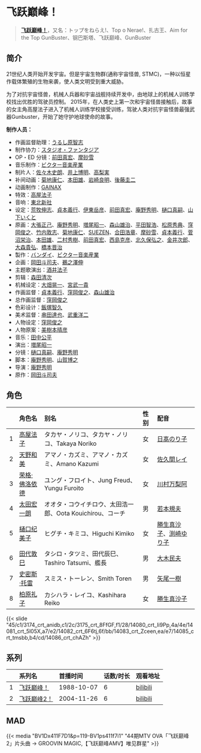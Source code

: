 # 飞跃巅峰！


> <u>**[飞跃巅峰！](https://bgm.tv/subject/769)**</u>，又名：トップをねらえ!、Top o Nerae!、扎古王、Aim for the Top GunBuster、钢巴斯塔、飞跃巅峰、GunBuster

## 简介

21世纪人类开始开发宇宙。但是宇宙生物群(通称宇宙怪兽, STMC)，一种以恒星作载体繁殖的生物来袭，使人类文明受到重大威胁。

为了对抗宇宙怪兽，机械人兵器和宇宙战舰持续开发中，由地球上的机械人训练学校找出优胜的驾驶员控制。
2015年，在人类史上第一次和宇宙怪兽接触后，故事的女主角高屋法子进入了机械人训练学校接受训练，驾驶人类对抗宇宙怪兽最强武器Gunbuster，开始了她守护地球使命的故事。

**制作人员：**
- 作画监督助理：[うるし原智志](https://bgm.tv/person/2104)
- 制作协力：[スタジオ・ファンタジア](https://bgm.tv/person/711)
- OP・ED 分镜：[前田真宏](https://bgm.tv/person/1105)、[摩砂雪](https://bgm.tv/person/254)
- 音乐制作：[ビクター音楽産業](https://bgm.tv/person/567)
- 制片人：[佐々木史朗](https://bgm.tv/person/79)、[井上博明](https://bgm.tv/person/12224)、[高梨実](https://bgm.tv/person/61568)
- 补间动画：[菊地康仁](https://bgm.tv/person/595)、[本田雄](https://bgm.tv/person/1383)、[岩崎良明](https://bgm.tv/person/150)、[後藤圭二](https://bgm.tv/person/305)
- 动画制作：[GAINAX](https://bgm.tv/person/93)
- 特效：[高屋法子](https://bgm.tv/person/33204)
- 音响：[東北新社](https://bgm.tv/person/1285)
- 设定：[荒牧伸志](https://bgm.tv/person/799)、[貞本義行](https://bgm.tv/person/96)、[伊東岳彦](https://bgm.tv/person/521)、[前田真宏](https://bgm.tv/person/1105)、[庵野秀明](https://bgm.tv/person/94)、[樋口真嗣](https://bgm.tv/person/2150)、[山下いくと](https://bgm.tv/person/2753)
- 原画：[大張正己](https://bgm.tv/person/257)、[庵野秀明](https://bgm.tv/person/94)、[増尾昭一](https://bgm.tv/person/2366)、[森山雄治](https://bgm.tv/person/80)、[平田智浩](https://bgm.tv/person/68)、[松原秀典](https://bgm.tv/person/126)、[窪岡俊之](https://bgm.tv/person/566)、[竹内敦志](https://bgm.tv/person/2373)、[菊地康仁](https://bgm.tv/person/595)、[SUEZEN](https://bgm.tv/person/3697)、[合田浩章](https://bgm.tv/person/54)、[摩砂雪](https://bgm.tv/person/254)、[貞本義行](https://bgm.tv/person/96)、[菅沼栄治](https://bgm.tv/person/948)、[本田雄](https://bgm.tv/person/1383)、[二村秀樹](https://bgm.tv/person/1309)、[前田真宏](https://bgm.tv/person/1105)、[西島克彦](https://bgm.tv/person/712)、[北久保弘之](https://bgm.tv/person/814)、[金井次郎](https://bgm.tv/person/11392)、[大森貴弘](https://bgm.tv/person/654)、[橋本晋治](https://bgm.tv/person/11390)
- 製作：[バンダイ](https://bgm.tv/person/18776)、[ビクター音楽産業](https://bgm.tv/person/567)
- 企画：[岡田斗司夫](https://bgm.tv/person/565)、[鵜之澤伸](https://bgm.tv/person/1588)
- 主题歌演出：[酒井法子](https://bgm.tv/person/7072)
- 剪辑：[森田清次](https://bgm.tv/person/24940)
- 机械设定：[大畑晃一](https://bgm.tv/person/762)、[宮武一貴](https://bgm.tv/person/255)
- 作画监督：[貞本義行](https://bgm.tv/person/96)、[窪岡俊之](https://bgm.tv/person/566)、[森山雄治](https://bgm.tv/person/80)
- 总作画监督：[窪岡俊之](https://bgm.tv/person/566)
- 色彩设计：[飯塚智久](https://bgm.tv/person/866)
- 美术监督：[串田達也](https://bgm.tv/person/11362)、[武重洋二](https://bgm.tv/person/11682)
- 人物设定：[窪岡俊之](https://bgm.tv/person/566)
- 人物原案：[美樹本晴彦](https://bgm.tv/person/300)
- 音乐：[田中公平](https://bgm.tv/person/32)
- 演出：[増尾昭一](https://bgm.tv/person/2366)
- 分镜：[樋口真嗣](https://bgm.tv/person/2150)、[庵野秀明](https://bgm.tv/person/94)
- 脚本：[庵野秀明](https://bgm.tv/person/94)、[山賀博之](https://bgm.tv/person/261)
- 导演：[庵野秀明](https://bgm.tv/person/94)
- 原作：[岡田斗司夫](https://bgm.tv/person/565)

## 角色

|     |   角色名   |   别名  | 性别 |  配音  |
|:--- |:------  |:----      |:---  |:--   |
| 1 | [高屋法子](https://bgm.tv/character/3174) | タカヤ・ノリコ、タカヤ・ノリコ、Takaya Noriko | 女 | [日髙のり子](https://bgm.tv/person/4024) |
| 2 | [天野和美](https://bgm.tv/character/3175) | アマノ・カズミ、アマノ・カズミ、Amano Kazumi | 女 | [佐久間レイ](https://bgm.tv/person/3885) |
| 3 | [荣格·佛洛依德](https://bgm.tv/character/14080) | ユング・フロイト、Jung Freud、Yungu Furoito | 女 | [川村万梨阿](https://bgm.tv/person/4186) |
| 4 | [太田宏一朗](https://bgm.tv/character/14081) | オオタ・コウイチロウ、太田浩一郎、Oota Kouichirou、コーチ | 男 | [若本規夫](https://bgm.tv/person/3920) |
| 5 | [樋口纪美子](https://bgm.tv/character/14082) | ヒグチ・キミコ、Higuchi Kimiko | 女 | [勝生真沙子](https://bgm.tv/person/3926)、[渕崎ゆり子](https://bgm.tv/person/3949) |
| 6 | [田代敦巳](https://bgm.tv/character/14083) | タシロ・タツミ、田代辰巳、Tashiro Tatsumi、艦長 | 男 | [大木民夫](https://bgm.tv/person/4050) |
| 7 | [史密斯·托雷](https://bgm.tv/character/14085) | スミス・トーレン、Smith Toren | 男 | [矢尾一樹](https://bgm.tv/person/4085) |
| 8 | [柏原礼子](https://bgm.tv/character/14086) | カシハラ・レイコ、Kashihara Reiko | 女 | [勝生真沙子](https://bgm.tv/person/3926) |

{{< slide "45/c1/3174_crt_anidb,c1/2c/3175_crt_8FfGF,f1/28/14080_crt_Ii9Pp,4a/4e/14081_crt_5l05X,a7/e2/14082_crt_6F6tj,6f/bb/14083_crt_Zceen,ea/e7/14085_crt_tmsbb,b4/cd/14086_crt_chAZh" >}}

## 系列

|     |   系列名   |   首播时间  | 话数/时长  | 观看地址 |
|:---  |:------    |:----      |:---       |:---  |
| 1 |[飞跃巅峰！](https://bgm.tv/subject/769)| 1988-10-07 | 6 | [bilibili](https://www.bilibili.com/video/BV1ab411a7us)  |
| 2 |[飞跃巅峰2！](https://bgm.tv/subject/768)| 2004-11-26 | 6 | [bilibili](https://www.bilibili.com/video/BV1kW411p7Xh)  |


## MAD

{{< media  "BV1Dx411F7D1&p=119-BV1ps411f7i1"
"44期MTV OVA「飞跃巅峰2」片头曲 → GROOVIN MAGIC,【飞跃巅峰AMV】唯见群星"  >}}
